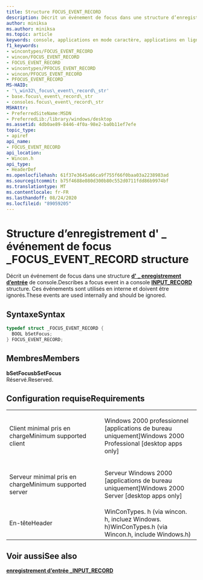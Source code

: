 ```yaml
---
title: Structure FOCUS_EVENT_RECORD
description: Décrit un événement de focus dans une structure d’enregistrement d’entrée de console \_ . Ces événements sont utilisés en interne et doivent être ignorés.
author: miniksa
ms.author: miniksa
ms.topic: article
keywords: console, applications en mode caractère, applications en ligne de commande, applications Terminal Server, API de console
f1_keywords:
- wincontypes/FOCUS_EVENT_RECORD
- wincon/FOCUS_EVENT_RECORD
- FOCUS_EVENT_RECORD
- wincontypes/PFOCUS_EVENT_RECORD
- wincon/PFOCUS_EVENT_RECORD
- PFOCUS_EVENT_RECORD
MS-HAID:
- '\_win32\_focus\_event\_record\_str'
- base.focus\_event\_record\_str
- consoles.focus\_event\_record\_str
MSHAttr:
- PreferredSiteName:MSDN
- PreferredLib:/library/windows/desktop
ms.assetid: 4db0ae89-8446-4f0a-98e2-ba0b11ef7efe
topic_type:
- apiref
api_name:
- FOCUS_EVENT_RECORD
api_location:
- Wincon.h
api_type:
- HeaderDef
ms.openlocfilehash: 61f37e3645a66ca9f755f66f0baa03a2238983ad
ms.sourcegitcommit: b75f4688e080d300b80c552d0711fdd86b9974bf
ms.translationtype: MT
ms.contentlocale: fr-FR
ms.lasthandoff: 08/24/2020
ms.locfileid: "89059205"
---
```

# <a name="focus_event_record-structure"></a><span data-ttu-id="84706-105">Structure d’enregistrement d' \_ événement de focus \_</span><span class="sxs-lookup"><span data-stu-id="84706-105">FOCUS\_EVENT\_RECORD structure</span></span>


<span data-ttu-id="84706-106">Décrit un événement de focus dans une structure [**d' \_ enregistrement d’entrée**](input-record-str.md) de console.</span><span class="sxs-lookup"><span data-stu-id="84706-106">Describes a focus event in a console [**INPUT\_RECORD**](input-record-str.md) structure.</span></span> <span data-ttu-id="84706-107">Ces événements sont utilisés en interne et doivent être ignorés.</span><span class="sxs-lookup"><span data-stu-id="84706-107">These events are used internally and should be ignored.</span></span>

<a name="syntax"></a><span data-ttu-id="84706-108">Syntaxe</span><span class="sxs-lookup"><span data-stu-id="84706-108">Syntax</span></span>
------

```C
typedef struct _FOCUS_EVENT_RECORD {
  BOOL bSetFocus;
} FOCUS_EVENT_RECORD;
```

<a name="members"></a><span data-ttu-id="84706-109">Membres</span><span class="sxs-lookup"><span data-stu-id="84706-109">Members</span></span>
-------

<span data-ttu-id="84706-110">**bSetFocus**</span><span class="sxs-lookup"><span data-stu-id="84706-110">**bSetFocus**</span></span>  
<span data-ttu-id="84706-111">Réservé.</span><span class="sxs-lookup"><span data-stu-id="84706-111">Reserved.</span></span>

<a name="requirements"></a><span data-ttu-id="84706-112">Configuration requise</span><span class="sxs-lookup"><span data-stu-id="84706-112">Requirements</span></span>
------------

<table>
<colgroup>
<col width="50%" />
<col width="50%" />
</colgroup>
<tbody>
<tr class="odd">
<td><p><span data-ttu-id="84706-113">Client minimal pris en charge</span><span class="sxs-lookup"><span data-stu-id="84706-113">Minimum supported client</span></span></p></td>
<td><p><span data-ttu-id="84706-114">Windows 2000 professionnel [applications de bureau uniquement]</span><span class="sxs-lookup"><span data-stu-id="84706-114">Windows 2000 Professional [desktop apps only]</span></span></p></td>
</tr>
<tr class="even">
<td><p><span data-ttu-id="84706-115">Serveur minimal pris en charge</span><span class="sxs-lookup"><span data-stu-id="84706-115">Minimum supported server</span></span></p></td>
<td><p><span data-ttu-id="84706-116">Serveur Windows 2000 [applications de bureau uniquement]</span><span class="sxs-lookup"><span data-stu-id="84706-116">Windows 2000 Server [desktop apps only]</span></span></p></td>
</tr>
<tr class="odd">
<td><p><span data-ttu-id="84706-117">En-tête</span><span class="sxs-lookup"><span data-stu-id="84706-117">Header</span></span></p></td>
<td><span data-ttu-id="84706-118">WinConTypes. h (via wincon. h, incluez Windows. h)</span><span class="sxs-lookup"><span data-stu-id="84706-118">WinConTypes.h (via Wincon.h, include Windows.h)</span></span></td>
</tr>
</tbody>
</table>

## <a name="span-idsee_alsospansee-also"></a><span data-ttu-id="84706-119"><span id="see_also"></span>Voir aussi</span><span class="sxs-lookup"><span data-stu-id="84706-119"><span id="see_also"></span>See also</span></span>


[<span data-ttu-id="84706-120">**enregistrement d’entrée \_**</span><span class="sxs-lookup"><span data-stu-id="84706-120">**INPUT\_RECORD**</span></span>](input-record-str.md)

 

 




